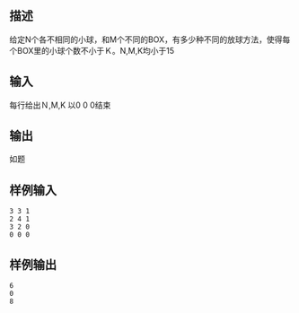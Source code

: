 ## 描述


给定N个各不相同的小球，和M个不同的BOX，有多少种不同的放球方法，使得每个BOX里的小球个数不小于Ｋ。N,M,K均小于15

## 输入


每行给出Ｎ,M,K 以0 0 0结束

## 输出


如题

## 样例输入


```
3 3 1
2 4 1
3 2 0
0 0 0
```


## 样例输出


```
6
0
8
```



